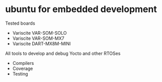 # ubuntu for embedded development

Tested boards
* Variscite VAR-SOM-SOLO
* Variscite VAR-SOM-MX7
* Variscite DART-MX8M-MINI

All tools to develop and debug Yocto and other RTOSes
* Compilers
* Coverage
* Testing


